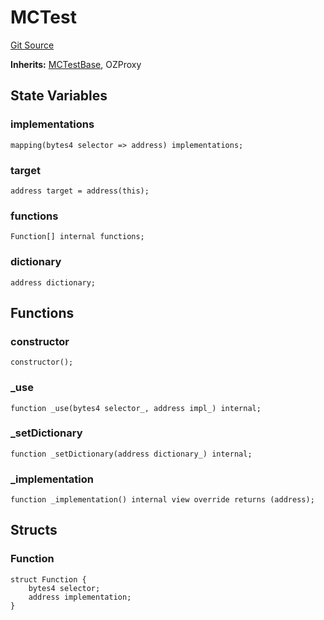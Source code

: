 # MCTest
[Git Source](https://github.com/metacontract/mc/blob/c3fc2b414d37afc92bb1cf2e606b4b2bede47403/resources/devkit/api-reference/MCTest.sol)

**Inherits:**
[MCTestBase](/resources/devkit/api-reference/Flattened.sol/abstract.MCTestBase), OZProxy


## State Variables
### implementations

```solidity
mapping(bytes4 selector => address) implementations;
```


### target

```solidity
address target = address(this);
```


### functions

```solidity
Function[] internal functions;
```


### dictionary

```solidity
address dictionary;
```


## Functions
### constructor


```solidity
constructor();
```

### _use


```solidity
function _use(bytes4 selector_, address impl_) internal;
```

### _setDictionary


```solidity
function _setDictionary(address dictionary_) internal;
```

### _implementation


```solidity
function _implementation() internal view override returns (address);
```

## Structs
### Function

```solidity
struct Function {
    bytes4 selector;
    address implementation;
}
```


